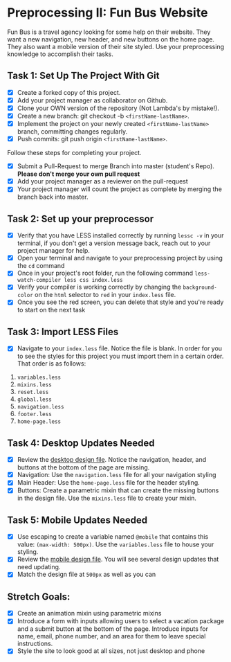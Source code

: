 # Preprocessing II: Fun Bus Website

Fun Bus is a travel agency looking for some help on their website. They want a new navigation, new header, and new buttons on the home page. They also want a mobile version of their site styled. Use your preprocessing knowledge to accomplish their tasks.

## Task 1: Set Up The Project With Git

-   [x] Create a forked copy of this project.
-   [x] Add your project manager as collaborator on Github.
-   [x] Clone your OWN version of the repository (Not Lambda's by mistake!).
-   [x] Create a new branch: git checkout -b `<firstName-lastName>`.
-   [x] Implement the project on your newly created `<firstName-lastName>` branch, committing changes regularly.
-   [x] Push commits: git push origin `<firstName-lastName>`.

Follow these steps for completing your project.

-   [x] Submit a Pull-Request to merge <firstName-lastName> Branch into master (student's Repo). **Please don't merge your own pull request**
-   [x] Add your project manager as a reviewer on the pull-request
-   [x] Your project manager will count the project as complete by merging the branch back into master.

## Task 2: Set up your preprocessor

-   [x] Verify that you have LESS installed correctly by running `lessc -v` in your terminal, if you don't get a version message back, reach out to your project manager for help.
-   [x] Open your terminal and navigate to your preprocessing project by using the `cd` command
-   [x] Once in your project's root folder, run the following command `less-watch-compiler less css index.less`
-   [x] Verify your compiler is working correctly by changing the `background-color` on the `html` selector to `red` in your `index.less` file.
-   [x] Once you see the red screen, you can delete that style and you're ready to start on the next task

## Task 3: Import LESS Files

-   [x] Navigate to your `index.less` file. Notice the file is blank. In order for you to see the styles for this project you must import them in a certain order. That order is as follows:

1. `variables.less`
2. `mixins.less`
3. `reset.less`
4. `global.less`
5. `navigation.less`
6. `footer.less`
7. `home-page.less`

## Task 4: Desktop Updates Needed

-   [x] Review the [desktop design file](design-files/fun-bus-desktop.png). Notice the navigation, header, and buttons at the bottom of the page are missing.
-   [x] Navigation: Use the `navigation.less` file for all your navigation styling
-   [x] Main Header: Use the `home-page.less` file for the header styling.
-   [x] Buttons: Create a parametric mixin that can create the missing buttons in the design file. Use the `mixins.less` file to create your mixin.

## Task 5: Mobile Updates Needed

-   [x] Use escaping to create a variable named `@mobile` that contains this value: `(max-width: 500px)`. Use the `variables.less` file to house your styling.
-   [x] Review the [mobile design file](design-files/fun-bus-mobile.png). You will see several design updates that need updating.
-   [x] Match the design file at `500px` as well as you can

## Stretch Goals:

-   [x] Create an animation mixin using parametric mixins
-   [x] Introduce a form with inputs allowing users to select a vacation package and a submit button at the bottom of the page. Introduce inputs for name, email, phone number, and an area for them to leave special instructions.
-   [x] Style the site to look good at all sizes, not just desktop and phone
